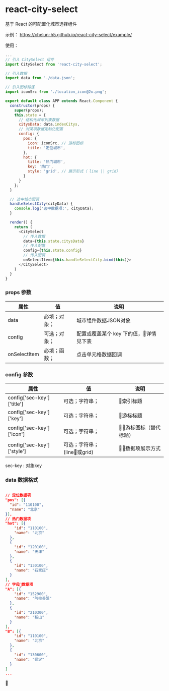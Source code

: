 # react-city-select
基于 React 的可配置化城市选择组件

示例： https://chelun-h5.github.io/react-city-select/example/

使用：

```javascript
...
// 引入 CitySelect 组件
import CitySelect from 'react-city-select';

// 引入数据
import data from './data.json';

// 引入图标路径
import iconSrc from './location_icon@2x.png';

export default class APP extends React.Component {
  constructor(props) {
    super(props);
    this.state = {
      // 结构化城市列表数据
      citysData: data.indexCitys, 
      // 对某项数据定制化配置
      config: {
        pos: {
          icon: iconSrc, // 游标图标
          title: '定位城市',
        },
        hot: {
          title: '热门城市',
          key: '热门',
          style: 'grid', // 展示形式（ line || grid）
        }
      }
    };
  }

  // 选中城市回调
  handleSelectCity(cityData) {
    console.log('选中数据项:', cityData);
  }

  render() {
    return (
      <CitySelect
        // 传入数据
        data={this.state.citysData}
        // 传入配置
        config={this.state.config}
        // 传入回调
        onSelectItem={this.handleSelectCity.bind(this)}>
      </CitySelect>
    )
  }
}
```
### props 参数 

属性 | 值 | 说明
---|---|---
data | 必填；对象；| 城市组件数据JSON对象
config | 可选；对象；| 配置或覆盖某个 key 下的值，详情见下表
onSelectItem | 必填；函数；| 点击单元格数据回调

### config 参数



属性 | 值 | 说明
---|---|---
config['sec-key']['title'] | 可选；字符串；| 索引标题
config['sec-key']['key'] | 可选；字符串；| 游标标题
config['sec-key']['icon'] | 可选；字符串；| 游标图标（替代标题）
config['sec-key']['style'] | 可选；字符串；(line或grid) | 数据项展示方式

sec-key : 对象key


### data 数据格式

```JSON
   
// 定位数据项
"pos": [{
  "id": "110100",
  "name": "北京"
}],
// 热门数据项
"hot": [{
    "id": "110100",
    "name": "北京"
  },
  {
    "id": "120100",
    "name": "天津"
  },
  {
    "id": "130100",
    "name": "石家庄"
  }
],
// 字母数据项
"A": [{
    "id": "152900",
    "name": "阿拉善盟"
  },
  {
    "id": "210300",
    "name": "鞍山"
  }
],
"B": [{
    "id": "110100",
    "name": "北京"
  },
  {
    "id": "130600",
    "name": "保定"
  }
]
...
```



